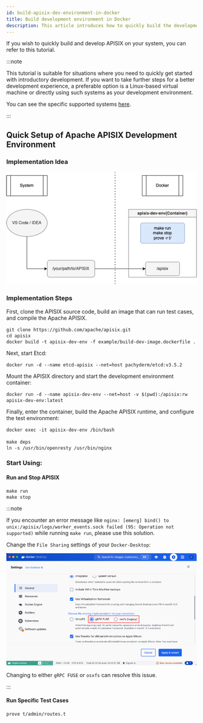 ```yaml
---
id: build-apisix-dev-environment-in-docker
title: Build development environment in Docker
description: This article introduces how to quickly build the development environment of the Apache APISIX API gateway using Docker.
---
```


<!--
#
# Licensed to the Apache Software Foundation (ASF) under one or more
# contributor license agreements.  See the NOTICE file distributed with
# this work for additional information regarding copyright ownership.
# The ASF licenses this file to You under the Apache License, Version 2.0
# (the "License"); you may not use this file except in compliance with
# the License.  You may obtain a copy of the License at
#
#     http://www.apache.org/licenses/LICENSE-2.0
#
# Unless required by applicable law or agreed to in writing, software
# distributed under the License is distributed on an "AS IS" BASIS,
# WITHOUT WARRANTIES OR CONDITIONS OF ANY KIND, either express or implied.
# See the License for the specific language governing permissions and
# limitations under the License.
#
-->

If you wish to quickly build and develop APISIX on your system, you can refer to this tutorial.

:::note

This tutorial is suitable for situations where you need to quickly get started with introductory development. If you want to take further steps for a better development experience, a preferable option is a Linux-based virtual machine or directly using such systems as your development environment.

You can see the specific supported systems [here](install-dependencies.md#install).

:::

## Quick Setup of Apache APISIX Development Environment

### Implementation Idea

![Build Apache APISIX Development Environment in Docker](../../assets/images/develop-apisix-dev.png)

### Implementation Steps

First, clone the APISIX source code, build an image that can run test cases, and compile the Apache APISIX.

```shell
git clone https://github.com/apache/apisix.git
cd apisix
docker build -t apisix-dev-env -f example/build-dev-image.dockerfile .
```

Next, start Etcd:

```shell
docker run -d --name etcd-apisix --net=host pachyderm/etcd:v3.5.2
```

Mount the APISIX directory and start the development environment container:

```shell
docker run -d --name apisix-dev-env --net=host -v $(pwd):/apisix:rw apisix-dev-env:latest
```

Finally, enter the container, build the Apache APISIX runtime, and configure the test environment:

```shell
docker exec -it apisix-dev-env /bin/bash

make deps
ln -s /usr/bin/openresty /usr/bin/nginx
```

### Start Using:

#### Run and Stop APISIX

```shell
make run
make stop
```

:::note

If you encounter an error message like `nginx: [emerg] bind() to unix:/apisix/logs/worker_events.sock failed (95: Operation not supported)` while running `make run`, please use this solution.

Change the `File Sharing` settings of your `Docker-Desktop`:

![Docker-Desktop File Sharing Setting](../../assets/images/update-docker-desktop-file-sharing.png)

Changing to either `gRPC FUSE` or `osxfs` can resolve this issue.

:::

#### Run Specific Test Cases

```shell
prove t/admin/routes.t
```
